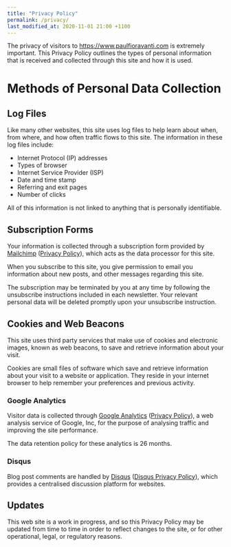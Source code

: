 ```yaml
---
title: "Privacy Policy"
permalink: /privacy/
last_modified_at: 2020-11-01 21:00 +1100
---
```


The privacy of visitors to <https://www.paulfioravanti.com> is extremely important.
This Privacy Policy outlines the types of personal information that is received
and collected through this site and how it is used.

# Methods of Personal Data Collection

## Log Files

Like many other websites, this site uses log files to help learn about when,
from where, and how often traffic flows to this site. The information in these
log files include:

- Internet Protocol (IP) addresses
- Types of browser
- Internet Service Provider (ISP)
- Date and time stamp
- Referring and exit pages
- Number of clicks

All of this information is not linked to anything that is personally
identifiable.

## Subscription Forms

Your information is collected through a subscription form provided by
[Mailchimp][] ([Privacy Policy][Mailchimp Privacy Policy]), which acts as the
data processor for this site.

When you subscribe to this site, you give permission to email you information
about new posts, and other messages regarding this site.

The subscription may be terminated by you at any time by following the
unsubscribe instructions included in each newsletter. Your relevant personal
data will be deleted promptly upon your unsubscribe instruction.

## Cookies and Web Beacons

This site uses third party services that make use of cookies and electronic
images, known as web beacons, to save and retrieve information about your visit.

Cookies are small files of software which save and retrieve information about
your visit to a website or application. They reside in your internet browser to
help remember your preferences and previous activity.

### Google Analytics

Visitor data is collected through [Google Analytics][]
([Privacy Policy][Google Analytics Privacy Policy]), a web analysis service of
Google, Inc, for the purpose of analysing traffic and improving the site
performance.

The data retention policy for these analytics is 26 months.

### Disqus

Blog post comments are handled by [Disqus][] ([Disqus Privacy Policy][]), which
provides a centralised discussion platform for websites.

## Updates

This web site is a work in progress, and so this Privacy Policy may be updated
from time to time in order to reflect changes to the site, or for other
operational, legal, or regulatory reasons.

[Disqus]: https://disqus.com/
[Disqus Privacy Policy]: https://help.disqus.com/en/articles/1717103-disqus-privacy-policy
[Google Analytics]: https://analytics.google.com/analytics/web/
[Google Analytics Privacy Policy]: https://policies.google.com/privacy
[Mailchimp]: https://mailchimp.com/
[Mailchimp Privacy Policy]: https://mailchimp.com/legal/privacy/
